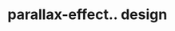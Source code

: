 # parallax-effect.. design                                                                                     

